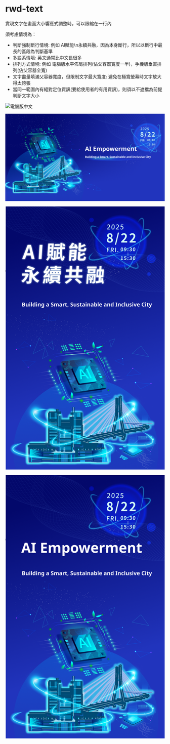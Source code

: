 # rwd-text

實現文字在畫面大小響應式調整時，可以限縮在一行內

須考慮情境為：

- 判斷強制斷行情境: 例如 AI賦能\n永續共融，因為本身斷行，所以以斷行中最長的區段為判斷基準
- 多語系情境: 英文通常比中文長很多 
- 排列方式情境: 例如 電腦版水平佈局排列(佔父容器寬度一半)，手機版垂直排列(佔父容器全寬)
- 文字盡量填滿父容器寬度，但限制文字最大寬度: 避免在極寬螢幕時文字放大得太誇張
- 當同一範圍內有絕對定位資訊(要給使用者的有用資訊)，則須以不遮擋為前提判斷文字大小

![電腦版中文](desktop-zh.png)

![電腦版英文](desktop-en.png)

![手機版中文](mobile-zh.png)

![手機版英文](mobile-en.png)